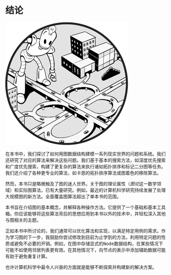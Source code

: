<hgroup>

# <samp class="SANS_Dogma_OT_Bold_B_11">结论</samp>

</hgroup>

![](img/opener.jpg)

在本书中，我们探讨了如何用图数据结构建模一系列现实世界的问题和系统。我们还研究了对应的算法来解决这些问题。我们基于基本的搜索方法，如深度优先搜索和广度优先搜索，构建了更复杂的算法来执行诸如拓扑排序和标记二分图等任务。我们还介绍了各种更专业的算法，如卡恩的拓扑排序算法或图着色的移除算法。

然而，本书只是略微触及了图的迷人世界。关于图的理论属性（*图论*这一数学领域）和实际图算法，已有大量研究。例如，最近的计算机科学研究持续发展了处理大规模图的新方法。全面覆盖图算法超出了单本书的范围。

本书旨在介绍图的基本概念，并解释各种操作方法。它提供了一个基础和基本工具箱。你应该能够将这些算法背后的思想应用到本书以外的技术中，并轻松深入其他与图相关的主题。

正如本书中所讨论的，我们通常可以优化算法和实现，以满足特定用例的需求。作为学习图的下一步，我鼓励你尝试修改到目前为止学到的方法，利用特定问题的性质或避免不必要的开销。例如，在图中存储显式的<samp class="SANS_TheSansMonoCd_W5Regular_11">Node</samp>数据结构，在某些情况下可能不如使用邻居列表更有效。在其他情况下，向节点的表示中添加辅助数据可能有助于避免重复计算。

也许计算机科学中最令人兴奋的方面就是能够不断探索并构建新的解决方案。
